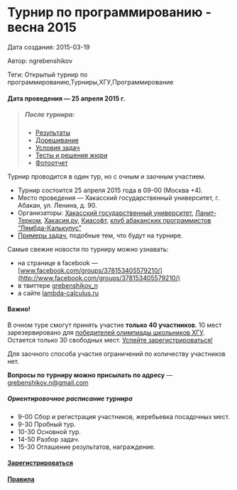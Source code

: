 # Турнир по программированию - весна 2015

Дата создания: 2015-03-19

Автор: ngrebenshikov

Теги: Открытый турнир по программированию,Турниры,ХГУ,Программирование

#### Дата проведения — 25 апреля 2015 г.
  

> ##### После турнира:
> 
> - [Результаты](https://docs.google.com/document/d/1mZDn_FQjXLmhr1oqlH29iaVifVjJLTQHFxaNLmIA6ak/pub)
> - [Дорешивание](http://contest.lambda-calculus.ru/cgi-bin/new-client?contest_id=5)
> - [Условия задач](http://contest.lambda-calculus.ru/aa4174c8d99a4407b20fef24d7de09d0/statements.pdf)
> - [Тесты и решения жюри](http://contest.lambda-calculus.ru/aa4174c8d99a4407b20fef24d7de09d0/problems.tar.bz2)
> - [Фотоотчет](http://lambda-calculus.ru/blog/events/71.html)

Турнир проводится в один тур, но с очным и заочным участием.  
  

- Турнир состоится 25 апреля 2015 года в 09-00 (Москва +4).
- Место проведения — Хакасский государственный университет, г. Абакан, ул. Ленина, д. 90.
- Организаторы: [Хакасский государственный университет](http://khsu.ru), [Ланит-Терком](http://lanit-tercom.com), [Хакасия.ру](http://khakasia.ru), [Киасофт](http://kiasoft.ru), [клуб абаканских программистов “Лямбда-Калькулус”](http://lambda-calculus.ru)
- [Примеры задач](http://acm.timus.ru/problemset.aspx?space=1&tag=beginners), подобные тем, что будут на турнире.

    
  
Самые свежие новости по турниру можно узнавать:  

- на странице в facebook — [www.facebook.com/groups/378153405579210/](http://www.facebook.com/groups/378153405579210/)
- в твиттере [grebenshikov\_n](http://twitter.com/grebenshikov_n)
- а сайте [lambda-calculus.ru](http://lambda-calculus.ru)

  

#### Важно!
  
В очном туре смогут принять участие **только 40 участников**. 10 мест зарезервировано для [победителей олимпиады школьников ХГУ](http://khsu.ru/news/nedelya-informatiki.html). Остается только 30 свободных мест. [Успейте зарегистрироваться!](https://docs.google.com/forms/d/1yndS5YjPwJauNd0anSPi1z7LNtv62ZO5_zWlVFrtYw8/viewform)  
  
Для заочного способа участия ограничений по количеству участников нет.  
  
**Вопросы по турниру можно присылать по адресу** — [grebenshikov.n@gmail.com](mailto:grebenshikov.n@gmail.com)  
  

##### Ориентировочное расписание турнира
  

- 9-00 Сбор и регистрация участников, жеребьевка посадочных мест.
- 9-30 Пробный тур.
- 10-30 Основной тур.
- 14-50 Разбор задач.
- 15-30 Оглашение результатов, награждение.

  

#### [Зарегистрироваться](https://docs.google.com/forms/d/1yndS5YjPwJauNd0anSPi1z7LNtv62ZO5_zWlVFrtYw8/viewform)
  

#### [Правила](https://docs.google.com/document/d/1nADiPf1lMGSoHXytTMWtF-rQ5rIE3sQoxDpmJkzXHn0/pub)
